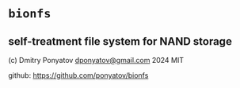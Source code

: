 # `bionfs`
## self-treatment file system for NAND storage

(c) Dmitry Ponyatov <dponyatov@gmail.com> 2024 MIT

github: https://github.com/ponyatov/bionfs
